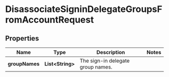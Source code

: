 

# DisassociateSigninDelegateGroupsFromAccountRequest


## Properties

| Name | Type | Description | Notes |
|------------ | ------------- | ------------- | -------------|
|**groupNames** | **List&lt;String&gt;** | The sign-in delegate group names. |  |



